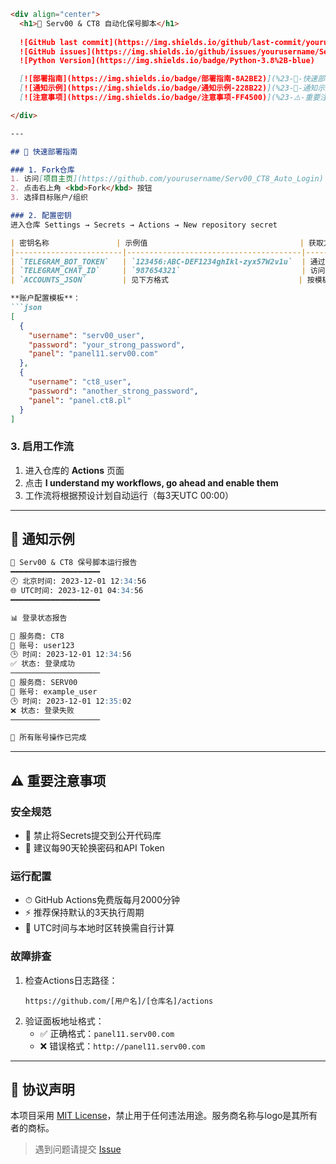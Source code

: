 ```markdown
<div align="center">
  <h1>🎯 Serv00 & CT8 自动化保号脚本</h1>
  
  ![GitHub last commit](https://img.shields.io/github/last-commit/yourusername/Serv00_CT8_Auto_Login)
  ![GitHub issues](https://img.shields.io/github/issues/yourusername/Serv00_CT8_Auto_Login)
  ![Python Version](https://img.shields.io/badge/Python-3.8%2B-blue)

  [![部署指南](https://img.shields.io/badge/部署指南-8A2BE2)](%23-🚀-快速部署指南)
  [![通知示例](https://img.shields.io/badge/通知示例-228B22)](%23-📨-通知示例)
  [![注意事项](https://img.shields.io/badge/注意事项-FF4500)](%23-⚠️-重要注意事项)

</div>

---

## 🚀 快速部署指南

### 1. Fork仓库
1. 访问[项目主页](https://github.com/yourusername/Serv00_CT8_Auto_Login)
2. 点击右上角 <kbd>Fork</kbd> 按钮
3. 选择目标账户/组织

### 2. 配置密钥
进入仓库 Settings → Secrets → Actions → New repository secret

| 密钥名称               | 示例值                                  | 获取方式                                |
|------------------------|---------------------------------------|----------------------------------------|
| `TELEGRAM_BOT_TOKEN`   | `123456:ABC-DEF1234ghIkl-zyx57W2v1u`  | 通过 @BotFather 创建机器人获取          |
| `TELEGRAM_CHAT_ID`     | `987654321`                           | 访问 `api.telegram.org/bot<TOKEN>/getUpdates` |
| `ACCOUNTS_JSON`        | 见下方格式                             | 按模板配置账户信息                      |

**账户配置模板**：
```json
[
  {
    "username": "serv00_user",
    "password": "your_strong_password",
    "panel": "panel11.serv00.com"
  },
  {
    "username": "ct8_user",
    "password": "another_strong_password",
    "panel": "panel.ct8.pl"
  }
]
```

### 3. 启用工作流
1. 进入仓库的 **Actions** 页面
2. 点击 **I understand my workflows, go ahead and enable them**
3. 工作流将根据预设计划自动运行（每3天UTC 00:00）

---

## 📨 通知示例
```markdown
📨 Serv00 & CT8 保号脚本运行报告
━━━━━━━━━━━━━━━━━━━━
🕘 北京时间: 2023-12-01 12:34:56
🌐 UTC时间: 2023-12-01 04:34:56
━━━━━━━━━━━━━━━━━━━━

📊 登录状态报告

🔹 服务商: CT8
👤 账号: user123
🕒 时间: 2023-12-01 12:34:56
✅ 状态: 登录成功
────────────────────
🔹 服务商: SERV00
👤 账号: example_user
🕒 时间: 2023-12-01 12:35:02
❌ 状态: 登录失败
────────────────────

🏁 所有账号操作已完成
```

---

## ⚠️ 重要注意事项
### 安全规范
- 🔐 禁止将Secrets提交到公开代码库
- 🔄 建议每90天轮换密码和API Token

### 运行配置
- ⏱ GitHub Actions免费版每月2000分钟
- ⚡ 推荐保持默认的3天执行周期
- 📆 UTC时间与本地时区转换需自行计算

### 故障排查
1. 检查Actions日志路径：
   ```
   https://github.com/[用户名]/[仓库名]/actions
   ```
2. 验证面板地址格式：
   - ✅ 正确格式：`panel11.serv00.com`
   - ❌ 错误格式：`http://panel11.serv00.com`

---

## 📜 协议声明
本项目采用 [MIT License](LICENSE)，禁止用于任何违法用途。服务商名称与logo是其所有者的商标。

> 遇到问题请提交 [Issue](https://github.com/yourusername/Serv00_CT8_Auto_Login/issues)
```
